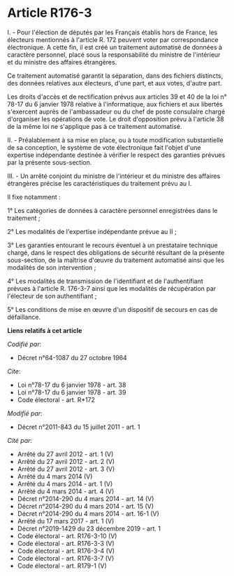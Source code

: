 # Article R176-3

I. - Pour l'élection de députés par les Français établis hors de France, les électeurs mentionnés à l'article R. 172 peuvent
voter par correspondance électronique. A cette fin, il est créé un traitement automatisé de données à caractère personnel,
placé sous la responsabilité du ministre de l'intérieur et du ministre des affaires étrangères. 

Ce traitement automatisé garantit la séparation, dans des fichiers distincts, des données relatives aux électeurs, d'une
part, et aux votes, d'autre part. 

Les droits d'accès et de rectification prévus aux articles 39 et 40 de la loi n° 78-17 du 6 janvier 1978 relative à
l'informatique, aux fichiers et aux libertés s'exercent auprès de l'ambassadeur ou du chef de poste consulaire chargé
d'organiser les opérations de vote. Le droit d'opposition prévu à l'article 38 de la même loi ne s'applique pas à ce
traitement automatisé. 

II. - Préalablement à sa mise en place, ou à toute modification substantielle de sa conception, le système de vote
électronique fait l'objet d'une expertise indépendante destinée à vérifier le respect des garanties prévues par la présente
sous-section. 

III. - Un arrêté conjoint du ministre de l'intérieur et du ministre des affaires étrangères précise les caractéristiques du
traitement prévu au I. 

Il fixe notamment : 

1° Les catégories de données à caractère personnel enregistrées dans le traitement ; 

2° Les modalités de l'expertise indépendante prévue au II ; 

3° Les garanties entourant le recours éventuel à un prestataire technique chargé, dans le respect des obligations de sécurité
résultant de la présente sous-section, de la maîtrise d'œuvre du traitement automatisé ainsi que les modalités de son
intervention ; 

4° Les modalités de transmission de l'identifiant et de l'authentifiant prévues à l'article R. 176-3-7 ainsi que les
modalités de récupération par l'électeur de son authentifiant ; 

5° Les conditions de mise en œuvre d'un dispositif de secours en cas de défaillance.

**Liens relatifs à cet article**

_Codifié par_:

  - Décret n°64-1087 du 27 octobre 1964

_Cite_:

  - Loi n°78-17 du 6 janvier 1978 - art. 38
  - Loi n°78-17 du 6 janvier 1978 - art. 39
  - Code électoral - art. R*172

_Modifié par_:

  - Décret n°2011-843 du 15 juillet 2011 - art. 1

_Cité par_:

  - Arrêté du 27 avril 2012 - art. 1 (V)
  - Arrêté du 27 avril 2012 - art. 2 (V)
  - Arrêté du 27 avril 2012 - art. 3 (V)
  - Arrêté du 4 mars 2014 (V)
  - Arrêté du 4 mars 2014 - art. 1 (V)
  - Arrêté du 4 mars 2014 - art. 4 (V)
  - Décret n°2014-290 du 4 mars 2014 - art. 14 (V)
  - Décret n°2014-290 du 4 mars 2014 - art. 15 (V)
  - Décret n°2014-290 du 4 mars 2014 - art. 16-1 (V)
  - Arrêté du 17 mars 2017 - art. 1 (V)
  - Décret n°2019-1429 du 23 décembre 2019 - art. 1
  - Code électoral - art. R176-3-10 (V)
  - Code électoral - art. R176-3-3 (V)
  - Code électoral - art. R176-3-4 (V)
  - Code électoral - art. R176-3-7 (V)
  - Code électoral - art. R179-1 (V)
